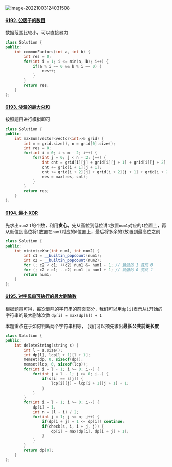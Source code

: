 ![image-20221003124031508](https://typora-lghost.oss-cn-shanghai.aliyuncs.com/img/202210031240626.png)

#### [6192. 公因子的数目](https://leetcode.cn/problems/number-of-common-factors/)

数据范围比较小，可以直接暴力

```C++
class Solution {
public:
    int commonFactors(int a, int b) {
        int res = 0;
        for(int i = 1; i <= min(a, b); i++) {
            if(a % i == 0 && b % i == 0) {
                res++;
            }
        }
        return res;
    }
};
```



#### [6193. 沙漏的最大总和](https://leetcode.cn/problems/maximum-sum-of-an-hourglass/)

按照题目进行模拟即可

```C++
class Solution {
public:
    int maxSum(vector<vector<int>>& grid) {
        int m = grid.size(), n = grid[0].size();
        int res = 0;
        for(int i = 0; i < m - 2; i++) {
            for(int j = 0; j < n - 2; j++) {
                int cnt = grid[i][j] + grid[i][j + 1] + grid[i][j + 2];
                cnt += grid[i + 1][j + 1];
                cnt += grid[i + 2][j] + grid[i + 2][j + 1] + grid[i + 2][j + 2];
                res = max(res, cnt);
            }
        }
        return res;
    }
};
```



#### [6194. 最小 XOR](https://leetcode.cn/problems/minimize-xor/)

先求出```num2``` ```1```的个数，利用**贪心**，先从高位到低位讲```1```放置```num1```对应的```1```位置上，再从低位到高位将```1```放置在```num1```对应的```0```位置上，最后将多余的```1```放置到最高位之前

```C++
class Solution {
public:
    int minimizeXor(int num1, int num2) {
        int c1 = __builtin_popcount(num1);
        int c2 = __builtin_popcount(num2);
        for (; c2 < c1; ++c2) num1 &= num1 - 1; // 最低的 1 变成 0
        for (; c2 > c1; --c2) num1 |= num1 + 1; // 最低的 0 变成 1
        return num1;
    }
};
```



#### [6195. 对字母串可执行的最大删除数](https://leetcode.cn/problems/maximum-deletions-on-a-string/)

根据题意可得，每次删除的字符串的前面部分，我们可以用```dp[i]```表示从```i```开始的字符串的最大删除次数 ```dp[i] = max(dp[k]) + 1 ``` 

本题重点在于如何判断两个字符串相等， 我们可以预先求出**最长公共前缀长度**

```C++
class Solution {
public:
    int deleteString(string s) {
        int l = s.size();
        int dp[l], lcp[l + 1][l + 1];
        memset(dp, 0, sizeof(dp));
        memset(lcp, 0, sizeof(lcp));
        for(int i = l - 1; i >= 0; i--) {
            for(int j = l - 1; j >= 0; j--) {
                if(s[i] == s[j]) {
                    lcp[i][j] = lcp[i + 1][j + 1] + 1;
                }
            }
        }
        for(int i = l - 1; i >= 0; i--) {
            dp[i] = 1;
            int n = (l - i) / 2;
            for(int j = 1; j <= n; j++) {
                if(dp[i + j] + 1 <= dp[i]) continue;
                if(check(s, i, i + j, j)) {
                    dp[i] = max(dp[i], dp[i + j] + 1);
                }
            }
        }
        return dp[0];
    }
};
```

